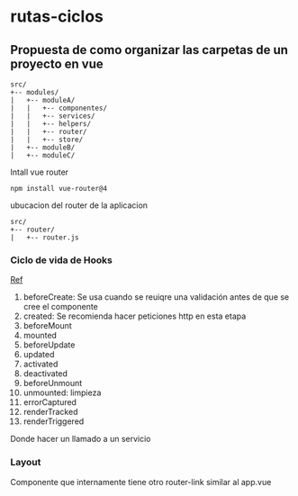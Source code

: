 # rutas-ciclos

## Propuesta de como organizar las carpetas de un proyecto en vue

```
src/
+-- modules/
|   +-- moduleA/
|   |   +-- componentes/
|   |   +-- services/
|   |   +-- helpers/
|   |   +-- router/
|   |   +-- store/
|   +-- moduleB/
|   +-- moduleC/

```

Intall vue router
```
npm install vue-router@4
```

ubucacion del router de la aplicacion
```
src/
+-- router/
|   +-- router.js
```

 ### Ciclo de vida de Hooks 
 [Ref](https://vuejs.org/guide/essentials/lifecycle.html)

 1. beforeCreate: Se usa cuando se reuiqre una validación antes de que se cree el componente 
 1. created: Se recomienda hacer peticiones http en esta etapa
 1. beforeMount
 1. mounted
 1. beforeUpdate
 1. updated
 1. activated
 1. deactivated
 1. beforeUnmount
 1. unmounted:  limpieza
 1. errorCaptured
 1. renderTracked
 1. renderTriggered

 Donde hacer un llamado a un servicio

 ### Layout
 Componente que internamente tiene otro router-link similar al app.vue
